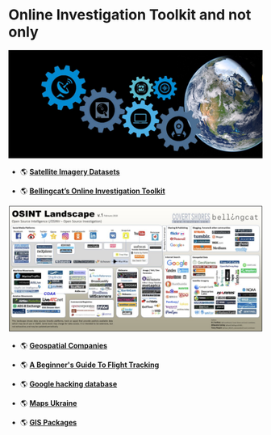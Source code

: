 # Online Investigation Toolkit and not only
 

![](https://github.com/SergeyShchus/Online-Investigation-Toolkit/blob/master/satellite-imagery-datasets/figures/header_img.jpg)  



- :earth_americas: [**Satellite Imagery Datasets**](https://github.com/SergeyShchus/Online-Investigation-Toolkit/edit/master/satellite-imagery-datasets-master/README.md)

- :earth_americas: [**Bellingcat’s Online Investigation Toolkit**](https://docs.google.com/document/d/1BfLPJpRtyq4RFtHJoNpvWQjmGnyVkfE2HYoICKOGguA/edit#heading=h.po9n93ahppok)


![](https://github.com/SergeyShchus/Online-Investigation-Toolkit/blob/master/Bellingcat/image.png)  


- :earth_americas: [**Geospatial Companies**](https://github.com/SergeyShchus/Online-Investigation-Toolkit/blob/master/Best_geospatial_companies-main/README.md)

- :earth_americas: [**A Beginner's Guide To Flight Tracking**](https://www.bellingcat.com/resources/how-tos/2019/10/15/a-beginners-guide-to-flight-tracking/)

- :earth_americas: [**Google hacking database**](https://www.exploit-db.com/google-hacking-database)

- :earth_americas: [**Maps Ukraine**](https://github.com/SergeyShchus/Online-Investigation-Toolkit/tree/master/maps-ukraine)

- :earth_americas: [**GIS Packages**](https://github.com/SergeyShchus/Online-Investigation-Toolkit/tree/master/gis)
